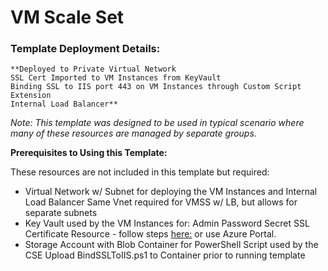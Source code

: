 # VM Scale Set
###    Template Deployment Details:
    **Deployed to Private Virtual Network
    SSL Cert Imported to VM Instances from KeyVault 
    Binding SSL to IIS port 443 on VM Instances through Custom Script Extension
    Internal Load Balancer**

_Note: This template was designed to be used in typical scenario where many of these resources are managed by separate groups._

**Prerequisites to Using this Template:**

These resources are not included in this template but required:
* Virtual Network w/ Subnet for deploying the VM Instances and Internal Load Balancer
    Same Vnet required for VMSS w/ LB, but allows for separate subnets
* Key Vault used by the VM Instances for: 
    Admin Password Secret
    SSL Certificate Resource - follow steps [here:](https://docs.microsoft.com/en-us/azure/virtual-machines/windows/tutorial-secure-web-server#generate-a-certificate-and-store-in-key-vault) or use Azure Portal. 
* Storage Account with Blob Container for PowerShell Script used by the CSE
    Upload BindSSLToIIS.ps1 to Container prior to running template
